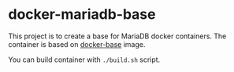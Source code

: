 docker-mariadb-base
===================

This project is to create a base for MariaDB docker containers.
The container is based on [docker-base](https://github.com/fferriere/docker-base) image.

You can build container with `./build.sh` script.
